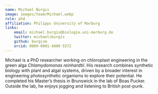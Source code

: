 ```yaml
---
name: Michael Burgis
image: images/team/Michael.webp
role: phd
affiliation: Philipps University of Marburg
links:
    email: michael.burgis@biologie.uni-marburg.de
    twitter: michaelcburgis
    github: burgism
    orcid: 0009-0001-4880-5372
---
```


Michael is a PhD researcher working on chloroplast engineering in the green alga *Chlamydomonas reinhardtii*. His research combines synthetic biology with plant and algal systems, driven by a broader interest in engineering photosynthetic organisms to explore their potential. He completed his Master’s thesis in Brunswick in the lab of Boas Pucker. Outside the lab, he enjoys jogging and listening to British post-punk.